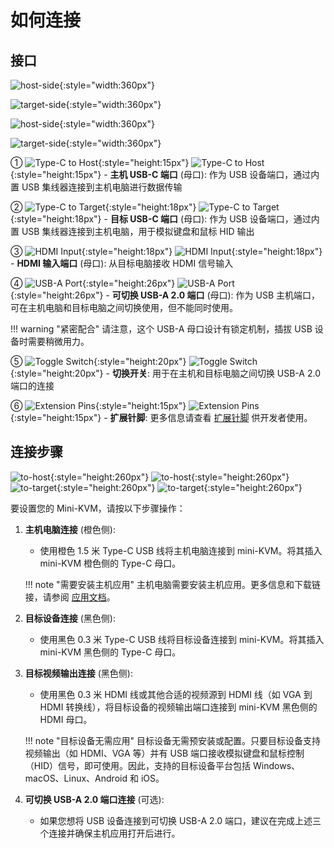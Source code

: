 # 如何连接

## 接口

![host-side](https://assets.openterface.com/images/product/host-htc.svg#only-light){:style="width:360px"}

![target-side](https://assets.openterface.com/images/product/target-htc.svg#only-light){:style="width:360px"}

![host-side](https://assets.openterface.com/images/product/host-htc_1.svg#only-dark){:style="width:360px"}

![target-side](https://assets.openterface.com/images/product/target-htc_1.svg#only-dark){:style="width:360px"}

① ![Type-C to Host](https://assets.openterface.com/images/shell-icons/host.svg#only-light){:style="height:15px"} ![Type-C to Host](https://assets.openterface.com/images/shell-icons/host_1.svg#only-dark){:style="height:15px"} - **主机 USB-C 端口** (母口): 作为 USB 设备端口，通过内置 USB 集线器连接到主机电脑进行数据传输

② ![Type-C to Target](https://assets.openterface.com/images/shell-icons/target.svg#only-light){:style="height:18px"} ![Type-C to Target](https://assets.openterface.com/images/shell-icons/target_1.svg#only-dark){:style="height:18px"} - **目标 USB-C 端口** (母口): 作为 USB 设备端口，通过内置 USB 集线器连接到主机电脑，用于模拟键盘和鼠标 HID 输出

③ ![HDMI Input](https://assets.openterface.com/images/shell-icons/input.svg#only-light){:style="height:18px"} ![HDMI Input](https://assets.openterface.com/images/shell-icons/input_1.svg#only-dark){:style="height:18px"} - **HDMI 输入端口** (母口): 从目标电脑接收 HDMI 信号输入

④ ![USB-A Port](https://assets.openterface.com/images/shell-icons/switchable-usb.svg#only-light){:style="height:26px"} ![USB-A Port](https://assets.openterface.com/images/shell-icons/switchable-usb_1.svg#only-dark){:style="height:26px"} - **可切换 USB-A 2.0 端口** (母口): 作为 USB 主机端口，可在主机电脑和目标电脑之间切换使用，但不能同时使用。

!!! warning "紧密配合"
    请注意，这个 USB-A 母口设计有锁定机制，插拔 USB 设备时需要稍微用力。

⑤ ![Toggle Switch](https://assets.openterface.com/images/shell-icons/toggle-h-t.svg#only-light){:style="height:20px"} ![Toggle Switch](https://assets.openterface.com/images/shell-icons/toggle-h-t_1.svg#only-dark){:style="height:20px"} - **切换开关**: 用于在主机和目标电脑之间切换 USB-A 2.0 端口的连接

⑥ ![Extension Pins](https://assets.openterface.com/images/shell-icons/pins.svg#only-light){:style="height:15px"} ![Extension Pins](https://assets.openterface.com/images/shell-icons/pins_1.svg#only-dark){:style="height:15px"} - **扩展针脚**: 更多信息请查看 [扩展针脚](/extension-pin) 供开发者使用。

## 连接步骤

![to-host](https://assets.openterface.com/images/product/to-host.svg#only-light){:style="height:260px"} ![to-host](https://assets.openterface.com/images/product/to-host_1.svg#only-dark){:style="height:260px"}
![to-target](https://assets.openterface.com/images/product/to-target.svg#only-light){:style="height:260px"} ![to-target](https://assets.openterface.com/images/product/to-target_1.svg#only-dark){:style="height:260px"}

要设置您的 Mini-KVM，请按以下步骤操作：

1. **主机电脑连接** (橙色侧):
    - 使用橙色 1.5 米 Type-C USB 线将主机电脑连接到 mini-KVM。将其插入 mini-KVM 橙色侧的 Type-C 母口。

    !!! note "需要安装主机应用"
        主机电脑需要安装主机应用。更多信息和下载链接，请参阅 [应用文档](/app)。

2. **目标设备连接** (黑色侧):
    - 使用黑色 0.3 米 Type-C USB 线将目标设备连接到 mini-KVM。将其插入 mini-KVM 黑色侧的 Type-C 母口。

3. **目标视频输出连接** (黑色侧):
    - 使用黑色 0.3 米 HDMI 线或其他合适的视频源到 HDMI 线（如 VGA 到 HDMI 转换线），将目标设备的视频输出端口连接到 mini-KVM 黑色侧的 HDMI 母口。

    !!! note "目标设备无需应用"
        目标设备无需预安装或配置。只要目标设备支持视频输出（如 HDMI、VGA 等）并有 USB 端口接收模拟键盘和鼠标控制（HID）信号，即可使用。因此，支持的目标设备平台包括 Windows、macOS、Linux、Android 和 iOS。

4. **可切换 USB-A 2.0 端口连接** (可选):
    - 如果您想将 USB 设备连接到可切换 USB-A 2.0 端口，建议在完成上述三个连接并确保主机应用打开后进行。

